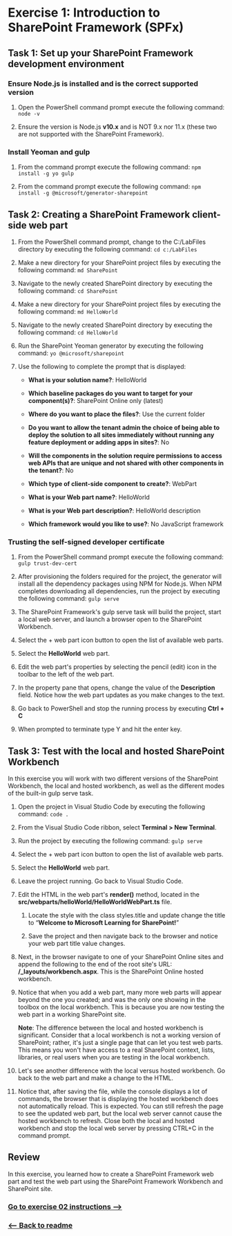 ﻿# Exercise 1: Introduction to SharePoint Framework (SPFx)

## Task 1: Set up your SharePoint Framework development environment

### Ensure Node.js is installed and is the correct supported version

1. Open the PowerShell command prompt execute the following command: `node -v`

1. Ensure the version is Node.js **v10.x** and is NOT 9.x nor 11.x (these two are not supported with the SharePoint Framework).

### Install Yeoman and gulp

1. From the command prompt execute the following command: `npm install -g yo gulp`

1. From the command prompt execute the following command: `npm install -g @microsoft/generator-sharepoint`

## Task 2: Creating a SharePoint Framework client-side web part

1. From the PowerShell command prompt, change to the C:/LabFiles directory by executing the following command: `cd c:/LabFiles`

1. Make a new directory for your SharePoint project files by executing the following command: `md SharePoint`

1. Navigate to the newly created SharePoint directory by executing the following command: `cd SharePoint`

1. Make a new directory for your SharePoint project files by executing the following command: `md HelloWorld`

1. Navigate to the newly created SharePoint directory by executing the following command: `cd HelloWorld`

1. Run the SharePoint Yeoman generator by executing the following command: `yo @microsoft/sharepoint`

1. Use the following to complete the prompt that is displayed:

    - **What is your solution name?**: HelloWorld

    - **Which baseline packages do you want to target for your component(s)?**: SharePoint Online only (latest)

    - **Where do you want to place the files?**: Use the current folder

    - **Do you want to allow the tenant admin the choice of being able to deploy the solution to all sites immediately without running any feature deployment or adding apps in sites?**: No

    - **Will the components in the solution require permissions to access web APIs that are unique and not shared with other components in the tenant?**: No

    - **Which type of client-side component to create?**: WebPart

    - **What is your Web part name?**: HelloWorld

    - **What is your Web part description?**: HelloWorld description

    - **Which framework would you like to use?**: No JavaScript framework

### Trusting the self-signed developer certificate

1. From the PowerShell command prompt execute the following command: `gulp trust-dev-cert`

1. After provisioning the folders required for the project, the generator will install all the dependency packages using NPM for Node.js. When NPM completes downloading all dependencies, run the project by executing the following command: `gulp serve`

1. The SharePoint Framework's gulp serve task will build the project, start a local web server, and launch a browser open to the SharePoint Workbench.

1. Select the + web part icon button to open the list of available web parts.

1. Select the **HelloWorld** web part.

1. Edit the web part's properties by selecting the pencil (edit) icon in the toolbar to the left of the web part.

1. In the property pane that opens, change the value of the **Description** field. Notice how the web part updates as you make changes to the text.

1. Go back to PowerShell and stop the running process by executing **Ctrl + C**

1. When prompted to terminate type Y and hit the enter key.

## Task 3: Test with the local and hosted SharePoint Workbench

In this exercise you will work with two different versions of the SharePoint Workbench, the local and hosted workbench, as well as the different modes of the built-in gulp serve task.

1. Open the project in Visual Studio Code by executing the following command: `code .`

1. From the Visual Studio Code ribbon, select **Terminal > New Terminal**.

1. Run the project by executing the following command: `gulp serve`

1. Select the + web part icon button to open the list of available web parts.

1. Select the **HelloWorld** web part.

1. Leave the project running. Go back to Visual Studio Code.

1. Edit the HTML in the web part's **render()** method, located in the **src/webparts/helloWorld/HelloWorldWebPart.ts** file.

    1. Locate the style with the class styles.title and update change the title to “**Welcome to Microsoft Learning for SharePoint!**”

    1. Save the project and then navigate back to the browser and notice your web part title value changes.

1. Next, in the browser navigate to one of your SharePoint Online sites and append the following to the end of the root site's URL: **/_layouts/workbench.aspx**. This is the SharePoint Online hosted workbench.

1. Notice that when you add a web part, many more web parts will appear beyond the one you created; and was the only one showing in the toolbox on the local workbench. This is because you are now testing the web part in a working SharePoint site.

    **Note**:
    The difference between the local and hosted workbench is significant. Consider that a local workbench is not a working version of SharePoint; rather, it's just a single page that can let you test web parts. This means you won't have access to a real SharePoint context, lists, libraries, or real users when you are testing in the local workbench.

1. Let's see another difference with the local versus hosted workbench. Go back to the web part and make a change to the HTML.

1. Notice that, after saving the file, while the console displays a lot of commands, the browser that is displaying the hosted workbench does not automatically reload. This is expected. You can still refresh the page to see the updated web part, but the local web server cannot cause the hosted workbench to refresh. Close both the local and hosted workbench and stop the local web server by pressing CTRL+C in the command prompt.

## Review

In this exercise, you learned how to create a SharePoint Framework web part and test the web part using the SharePoint Framework Workbench and SharePoint site.


### [Go to exercise 02 instructions -->](03-Exercise-2-Working-with-the-web-part-property-pane.md)

### [<-- Back to readme](../../../)
